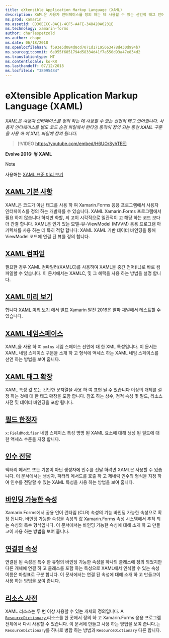 ```yaml
---
title: eXtensible Application Markup Language (XAML)
description: XAML은 사용자 인터페이스를 정의 하는 데 사용할 수 있는 선언적 태그 언어입니다. 사용자 인터페이스를 별도 코드 숨김 파일에서 런타임 동작이 정의 되는 동안 XAML 구문을 사용 하 여 XML 파일에 정의 됩니다.
ms.prod: xamarin
ms.assetid: CD30EECC-8AC1-4CF5-A4FE-348420A6231E
ms.technology: xamarin-forms
author: charlespetzold
ms.author: chape
ms.date: 06/18/2018
ms.openlocfilehash: f593e5d084d8cd7071d17195663478d430d994b7
ms.sourcegitcommit: 6e955f6851794d58334d41f7a550d93a47e834d2
ms.translationtype: MT
ms.contentlocale: ko-KR
ms.lasthandoff: 07/12/2018
ms.locfileid: "38995484"
---
```

# <a name="extensible-application-markup-language-xaml"></a>eXtensible Application Markup Language (XAML)

_XAML은 사용자 인터페이스를 정의 하는 데 사용할 수 있는 선언적 태그 언어입니다. 사용자 인터페이스를 별도 코드 숨김 파일에서 런타임 동작이 정의 되는 동안 XAML 구문을 사용 하 여 XML 파일에 정의 됩니다._

> [!VIDEO https://youtube.com/embed/H6UOrSyhTEE]

**Evolve 2016: 쌓 XAML**

> [!NOTE]
> 사용해는 [XAML 표준 미리 보기](standard/index.md)

<a name="xaml" />

## <a name="xaml-basicsxaml-basicsindexmd"></a>[XAML 기본 사항](xaml-basics/index.md)

XAML은 코드가 아닌 태그를 사용 하 여 Xamarin.Forms 응용 프로그램에서 사용자 인터페이스를 정의 하는 개발자를 수 있습니다. XAML Xamarin.Forms 프로그램에서 필요 하지 않습니다 하지만 화할, 되 고이 시각적으로 일관적이 고 해당 하는 코드 보다 더 간결 합니다. XAML은 인기 있는 모델-뷰-ViewModel (MVVM) 응용 프로그램 아키텍처를 사용 하는 데 특히 적합 합니다: XAML XAML 기반 데이터 바인딩을 통해 ViewModel 코드에 연결 된 뷰를 정의 합니다.

## <a name="xaml-compilationxamlcmd"></a>[XAML 컴파일](xamlc.md)

필요한 경우 XAML 컴파일러(XAMLC)를 사용하여 XAML을 중간 언어(IL)로 바로 컴파일할 수 있습니다. 이 문서에서는 XAMLC, 및 그 혜택을 사용 하는 방법을 설명 합니다.

## <a name="xaml-previewerxaml-previewermd"></a>[XAML 미리 보기](xaml-previewer.md)

합니다 [XAML 미리 보기](~/xamarin-forms/xaml/xaml-previewer.md) 에서 발표 Xamarin 발전 2016은 알파 채널에서 테스트할 수 있습니다.

## <a name="xaml-namespacesnamespacesmd"></a>[XAML 네임스페이스](namespaces.md)

XAML을 사용 하 여 `xmlns` 네임 스페이스 선언에 대 한 XML 특성입니다. 이 문서는 XAML 네임 스페이스 구문을 소개 하 고 형식에 액세스 하는 XAML 네임 스페이스를 선언 하는 방법을 보여 줍니다.

## <a name="xaml-markup-extensionsmarkup-extensionsindexmd"></a>[XAML 태그 확장](markup-extensions/index.md)

XAML 특성 값 또는 간단한 문자열을 사용 하 여 표현 될 수 있습니다 이상의 개체를 설정 하는 것에 대 한 태그 확장을 포함 합니다. 참조 하는 상수, 정적 속성 및 필드, 리소스 사전 및 데이터 바인딩을 포함 됩니다.

## <a name="field-modifiersfield-modifiersmd"></a>[필드 한정자](field-modifiers.md)

`x:FieldModifier` 네임 스페이스 특성 명명 된 XAML 요소에 대해 생성 된 필드에 대 한 액세스 수준을 지정 합니다.

## <a name="passing-argumentspassing-argumentsmd"></a>[인수 전달](passing-arguments.md)

팩터리 메서드 또는 기본이 아닌 생성자에 인수를 전달 하려면 XAML은 사용할 수 있습니다. 이 문서에서는 생성자, 팩터리 메서드를 호출 하 고 제네릭 인수의 형식을 지정 하 여 인수를 전달할 수 있는 XAML 특성을 사용 하는 방법을 보여 줍니다.

## <a name="bindable-propertiesbindable-propertiesmd"></a>[바인딩 가능한 속성](bindable-properties.md)

Xamarin.Forms에서 공용 언어 런타임 (CLR) 속성의 기능 바인딩 가능한 속성으로 확장 됩니다. 바인딩 가능한 속성을 속성의 값 Xamarin.Forms 속성 시스템에서 추적 되는 속성의 특수 형식입니다. 이 문서에서는 바인딩 가능한 속성에 대해 소개 하 고 만들고이 사용 하는 방법을 보여 줍니다.

## <a name="attached-propertiesattached-propertiesmd"></a>[연결된 속성](attached-properties.md)

연결된 된 속성은 특수 한 유형의 바인딩 가능한 속성을 하나의 클래스에 정의 되었지만 다른 개체에 연결 하 고 클래스를 포함 하는 특성으로 XAML에서 인식할 수 있는 속성 이름은 마침표로 구분 합니다. 이 문서에서는 연결 된 속성에 대해 소개 하 고 만들고이 사용 하는 방법을 보여 줍니다.

## <a name="resource-dictionariesresource-dictionariesmd"></a>[리소스 사전](resource-dictionaries.md)

XAML 리소스는 두 번 이상 사용할 수 있는 개체의 정의입니다. A [ `ResourceDictionary` ](xref:Xamarin.Forms.ResourceDictionary) 리소스를 한 곳에서 정의 하 고 Xamarin.Forms 응용 프로그램 전체에서 다시 사용할 수 있습니다. 이 문서에 만들고 사용 하는 방법을 보여 줍니다.는 `ResourceDictionary`를 하나로 병합 하는 방법과 `ResourceDictionary` 다른 합니다.
